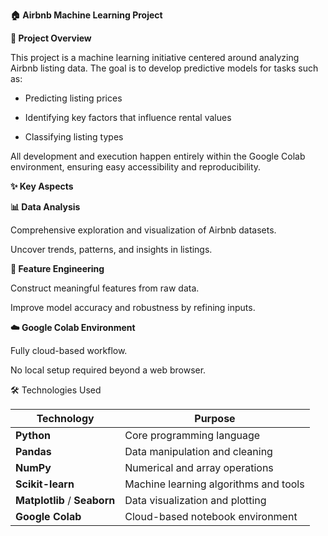 **🏠 Airbnb Machine Learning Project**

**🏡 Project Overview**

This project is a machine learning initiative centered around analyzing Airbnb listing data. The goal is to develop predictive models for tasks such as:

- Predicting listing prices

- Identifying key factors that influence rental values

- Classifying listing types

All development and execution happen entirely within the Google Colab environment, ensuring easy accessibility and reproducibility.

**✨ Key Aspects**

**📊 Data Analysis**

Comprehensive exploration and visualization of Airbnb datasets.

Uncover trends, patterns, and insights in listings.

**🔧 Feature Engineering**

Construct meaningful features from raw data.

Improve model accuracy and robustness by refining inputs.

**☁️ Google Colab Environment**

Fully cloud-based workflow.

No local setup required beyond a web browser.

🛠️ Technologies Used

| Technology                   | Purpose                               |
| ---------------------------- | ------------------------------------- |
| **Python**                   | Core programming language             |
| **Pandas**                   | Data manipulation and cleaning        |
| **NumPy**                    | Numerical and array operations        |
| **Scikit-learn**             | Machine learning algorithms and tools |
| **Matplotlib** / **Seaborn** | Data visualization and plotting       |
| **Google Colab**             | Cloud-based notebook environment      |

